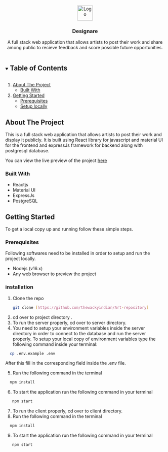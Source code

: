 
<!-- PROJECT LOGO -->
<br />
<p align="center">
  <a href="https://github.com/gaur-abhi524/Art-repository/">
    <img src="/client/public/favicon.ico" alt="Logo" width="48" height="48">
  </a>

  <h3 align="center">Designare</h3>

  <p align="center">
   A full stack web application that allows artists to post their work and share among public to recieve feedback and score possible future opportunities.
    <br />
</p>



<!-- TABLE OF CONTENTS -->
<details open="open">
  <summary><h2 style="display: inline-block">Table of Contents</h2></summary>
  <ol>
    <li>
      <a href="#about-the-project">About The Project</a>
      <ul>
        <li><a href="#built-with">Built With</a></li>
      </ul>
    </li>
    <li>
      <a href="#getting-started">Getting Started</a>
      <ul>
        <li><a href="#prerequisites">Prerequisites</a></li>
        <li><a href="#installation">Setup locally</a></li>
      </ul>
    </li>
  </ol>
</details>



<!-- ABOUT THE PROJECT -->
## About The Project

This is a full stack web application that allows artists to post their work and display it publicly. It is built using React library for javascript and material UI for the frontend and expressJs framework for backend along with postgresql database.<br/>

You can view the live preview of the project <a href="https://designareapp.netlify.app/" target="_blank">here</a>

### Built With
   <ul>
     <li>Reactjs</li>
     <li>Material UI</li>
     <li>ExpressJs</li>
     <li>PostgreSQL</li>
    </ul>

<!-- GETTING STARTED -->
## Getting Started

To get a local copy up and running follow these simple steps.

### Prerequisites

Following softwares need to be installed in order to setup and run the project locally.
* Nodejs (v16.x)
* Any web browser to preview the project


### installation

1. Clone the repo
   ```sh
   git clone [https://github.com/thewackyindian/Art-repository]
   ```
2. cd over to project directory .
3. To run the server properly, cd over to server directory.
4. You need to setup your environment variables inside the server directory in order to connect to the database and run the server properly.
  To setup your local copy of environment variables type the following command inside your terminal:
  ```sh
    cp .env.example .env
  ```
After this fill in the corresponding field inside the .env file.

5. Run the following command in the terminal
 ```sh
   npm install
   ```
6. To start the application run the following command in your terminal
```sh
   npm start
   ```
7. To run the client properly, cd over to client directory.
8. Run the following command in the terminal
 ```sh
   npm install
   ```
9. To start the application run the following command in your terminal
```sh
   npm start
   ```
